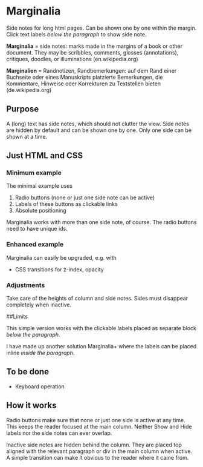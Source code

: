 # Marginalia
Side notes for long html pages. Can be shown one by one within the margin. Click text labels *below the paragraph* to show side note.

**Marginalia** = side notes: marks made in the margins of a book or other document. They may be scribbles, comments, glosses (annotations), critiques, doodles, or illuminations (en.wikipedia.org)

**Marginalien** = Randnotizen, Randbemerkungen: auf dem Rand einer Buchseite oder eines Manuskripts platzierte Bemerkungen, die Kommentare, Hinweise oder Korrekturen zu Textstellen bieten (de.wikipedia.org)

## Purpose

A (long) text has side notes, which should not clutter the view. Side notes are hidden by default and can be shown one by one. Only one side can be shown at a time.

## Just HTML and CSS

### Minimum example

The minimal example uses

1. Radio buttons (none or just one side note can be active)
2. Labels of these buttons as clickable links
3. Absolute positioning

Marginalia works with more than one side note, of course. The radio buttons need to have unique ids.

### Enhanced example

Marginalia can easily be upgraded, e.g. with

- CSS transitions for z-index, opacity

### Adjustments

Take care of the heights of column and side notes. Sides must disappear completely when inactive.

##Limits

This simple version works with the clickable labels placed as separate block *below the paragraph*.

I have made up another solution Marginalia+ where the labels can be placed inline *inside the paragraph*.

## To be done

- Keyboard operation

## How it works

Radio buttons make sure that none or just one side is active at any time. This keeps the reader focused at the main column. Neither Show and Hide labels nor the side notes can ever overlap.

Inactive side notes are hidden behind the column. They are placed top aligned with the relevant paragraph or div in the main column when active. A simple transition can make it obvious to the reader where it came from.
